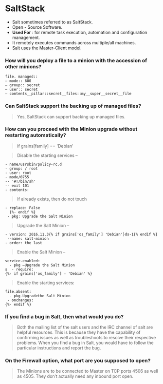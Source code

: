 # SaltStack

+ Salt sometimes referred to as SaltStack.
+ Open - Source Software.
+ **Used For** : for remote task execution, automation and configuration management.
+ It remotely executes commands across multiple/all machines.
+ Salt uses the Master-Client model.


### How will you deploy a file to a minion with the accession of other minions?
``` /etc/my__super/secret_file::
file. managed::
– mode:: 600
– group:: secret
– user:: secret
– contents__pillar::secret__files::my__super__secret__file 
```


### Can SaltStack support the backing up of managed files?
> Yes, SaltStack can support backing up managed files.

### How can you proceed with the Minion upgrade without restarting automatically?
 >  if grains[family] == 'Debian'
 
> Disable the starting services –
``` file.managed:
- name/usrsbin/policy-rc.d
- group: / root
- user: root
- mode/0755
-- '#!/bin/sh'
-- exit 101
- contents:
```

>  If already exists, then do not touch 

``` - prereq:
- replace: False
  {%- endif %}
 - pkg: Upgrade the Salt Minion
 ```

 > Upgrade the Salt Minion –
 ``` pkg.installed –
- version: 2016.11.3{% if grains['os_family'] 'Debian'}ds-1{% endif %}
  --name: salt-minion
- order: the last 
```

> Enable the Salt Minion –
``` - name: salt-minion
service.enabled:
  - pkg –Upgrade the Salt Minion
s  - require:
{%- if grains['os_family'] - 'Debian' %} 
```

> Enable the starting services:
``` - name: /usr/sbin/policy-_rc.d
file.absent:
  - pkg-Upgradethe Salt Minion
 - onchanges:
{%- endif %} 
```


### If you find a bug in Salt, then what would you do?
> Both the mailing list of the salt users and the IRC channel of salt are helpful resources. This is because they have the capability of confirming issues as well as troubleshoots to resolve their respective problems. When you find a bug in Salt, you would have to follow the particular instructions and report the bug.

### On the Firewall option, what port are you supposed to open?
> The Minions are to be connected to Master on TCP ports 4506 as well as 4505. They don’t actually need any inbound port open.
